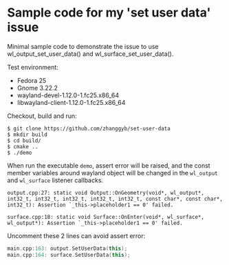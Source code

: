 # Sample code for my 'set user data' issue

Minimal sample code to demonstrate the issue to use wl_output_set_user_data() and wl_surface_set_user_data().

Test environment:
* Fedora 25
* Gnome 3.22.2
* wayland-devel-1.12.0-1.fc25.x86_64
* libwayland-client-1.12.0-1.fc25.x86_64

Checkout, build and run:

```shell
$ git clone https://github.com/zhanggyb/set-user-data
$ mkdir build
$ cd build/
$ cmake ..
$ ./demo
```

When run the executable `demo`, assert error will be raised, and the const member variables around wayland object will 
be changed in the `wl_output` and `wl_surface` listener callbacks.

```shell
output.cpp:27: static void Output::OnGeometry(void*, wl_output*, int32_t, int32_t, int32_t, int32_t, int32_t, const char*, const char*, int32_t): Assertion `_this->placeholder1 == 0' failed.
```

```shell
surface.cpp:18: static void Surface::OnEnter(void*, wl_surface*, wl_output*): Assertion `_this->placeholder1 == 0' failed.
```

Uncomment these 2 lines can avoid assert error:

```c++
main.cpp:163: output.SetUserData(this);
main.cpp:164: surface.SetUserData(this);
```
